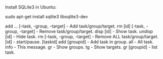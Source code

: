 Install SQLite3 in Ubuntu:

sudo apt-get install sqlite3 libsqlite3-dev

add ... [-task, -group, -target] - Add task/group/target.
rm [id] [-task, -group, -target] - Remove task/group/target.
disp [id] - Show task.
undisp [id] - Hide task.
rm [-task, -group, -target] - Remove ALL task/group/target.
[id] - start/pause.
[taskid] add [groupid] - Add task in group.
all - All task.
info - This message.
gr - Show groups.
tg - Show targets.
gr [groupid] - list task.
